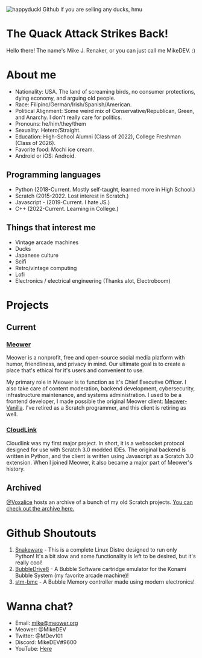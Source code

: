 ![happyduckl](https://user-images.githubusercontent.com/12957745/212131163-fc58ad67-7b74-4623-8aa1-4aa0bef393ad.PNG)
Github if you are selling any ducks, hmu

# The Quack Attack Strikes Back!

Hello there! The name's Mike J. Renaker, or you can just call me MikeDEV. :)

# About me
* Nationality: USA. The land of screaming birds, no consumer protections, dying economy, and arguing old people.
* Race: Filipino/German/Irish/Spanish/American.
* Political Alignment: Some weird mix of Conservative/Republican, Green, and Anarchy. I don't really care for politics.
* Pronouns: he/him/they/them
* Sexuality: Hetero/Straight.
* Education: High-School Alumni (Class of 2022), College Freshman (Class of 2026).
* Favorite food: Mochi ice cream.
* Android or iOS: Android.

## Programming languages
* Python (2018-Current. Mostly self-taught, learned more in High School.)
* Scratch (2015-2022. Lost interest in Scratch.)
* Javascript - (2019-Current. I hate JS.)
* C++ (2022-Current. Learning in College.)

## Things that interest me
* Vintage arcade machines
* Ducks
* Japanese culture
* Scifi
* Retro/vintage computing
* Lofi
* Electronics / electrical engineering (Thanks alot, Electroboom)

# Projects
## Current
### [Meower](https://github.com/meower-media-co/)
Meower is a nonprofit, free and open-source social media platform with humor, friendliness, and privacy in mind. Our ultimate goal is to create a place that's ethical for it's users and convenient to use. 

My primary role in Meower is to function as it's Chief Executive Officer. I also take care of content moderation, backend development, cybersecurity, infrastructure maintenance, and systems administration. I used to be a frontend developer, I made possible the original Meower client: [Meower-Vanilla](https://github.com/meower-media-co/Meower-Vanilla). I've retired as a Scratch programmer, and this client is retiring as well.

### [CloudLink](https://github.com/MikeDev101/cloudlink)
Cloudlink was my first major project. In short, it is a websocket protocol designed for use with Scratch 3.0 modded IDEs. The original backend is written in Python, and the client is written using Javascript as a Scratch 3.0 extension. When I joined Meower, it also became a major part of Meower's history.

## Archived
[@Voxalice](https://github.com/Voxalice/) hosts an archive of a bunch of my old Scratch projects. [You can check out the archive here.](https://github.com/Voxalice/MikeDEV-Archive/tree/main)

# Github Shoutouts
1. [Snakeware](https://github.com/joshiemoore/snakeware) - This is a complete Linux Distro designed to run only Python! It's a bit slow and some functionality is left to be desired, but it's really cool!
2. [BubbleDrive8](https://github.com/ika-musume/BubbleDrive8) - A Bubble Software cartridge emulator for the Konami Bubble System (my favorite arcade machine)!
3. [stm-bmc](https://github.com/evilwombat/stm-bmc) - A Bubble Memory controller made using modern electronics!

# Wanna chat?
* Email: mike@meower.org
* Meower: @MikeDEV
* Twitter: @MDev101
* Discord: MikeDEV#9600
* YouTube: [Here](https://www.youtube.com/@mikedev101)
